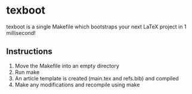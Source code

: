 # texboot

texboot is a single Makefile which bootstraps your next LaTeX project
in 1 millisecond!

## Instructions

1. Move the Makefile into an empty directory
2. Run make
3. An article template is created (main.tex and refs.bib) and compiled
4. Make any modifications and recompile using make
